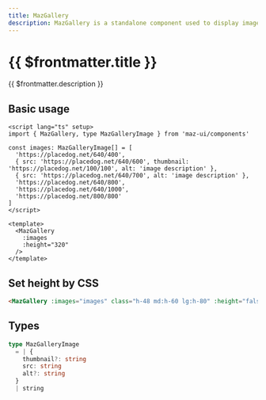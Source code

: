 ```yaml
---
title: MazGallery
description: MazGallery is a standalone component used to display images in a container and has many options and actions
---
```


# {{ $frontmatter.title }}

{{ $frontmatter.description }}

<!--@include: ./../.vitepress/mixins/getting-started.md-->

## Basic usage

<MazGallery
  :images
  :height="320"
/>

```vue
<script lang="ts" setup>
import { MazGallery, type MazGalleryImage } from 'maz-ui/components'

const images: MazGalleryImage[] = [
  'https://placedog.net/640/400',
  { src: 'https://placedog.net/640/600', thumbnail: 'https://placedog.net/100/100', alt: 'image description' },
  { src: 'https://placedog.net/640/700', alt: 'image description' },
  'https://placedog.net/640/800',
  'https://placedog.net/640/1000',
  'https://placedog.net/800/800'
]
</script>

<template>
  <MazGallery
    :images
    :height="320"
  />
</template>
```

## Set height by CSS

<MazGallery
  :images="images2"
  class="maz-h-48 mob-l:maz-h-60 tab-s:maz-h-80"
  :height="false"
/>

```html
<MazGallery :images="images" class="h-48 md:h-60 lg:h-80" :height="false" />
```

## Types

```ts
type MazGalleryImage
  = | {
    thumbnail?: string
    src: string
    alt?: string
  }
  | string
```

<!--@include: ./../../.vitepress/generated-docs/maz-gallery.doc.md-->

<script lang="ts" setup>
  const images: MazGalleryImage[] = [
    'https://placedog.net/640/400',
    { src: 'https://placedog.net/640/600', thumbnail: 'https://placedog.net/100/100', alt: 'image description' },
    { src: 'https://placedog.net/640/700', alt: 'image description' },
    'https://placedog.net/640/800',
    'https://placedog.net/640/1000',
    'https://placedog.net/800/800'
  ]

  const images2: MazGalleryImage[] = [
    'https://placedog.net/500/400',
    { src: 'https://placedog.net/500/600', thumbnail: 'https://placedog.net/100/100', alt: 'image description' },
    { src: 'https://placedog.net/500/700', alt: 'image description' },
    'https://placedog.net/500/800',
    'https://placedog.net/500/1000',
    'https://placedog.net/500/800'
  ]
</script>
